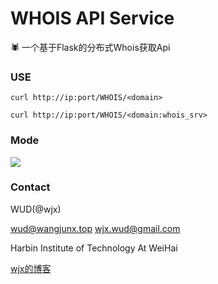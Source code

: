 # WHOIS API Service

🕷 一个基于Flask的分布式Whois获取Api

### USE
```curl http://ip:port/WHOIS/<domain>```

```curl http://ip:port/WHOIS/<domain:whois_srv>```



### Mode

![](https://github.com/WUD-51/WHOIS-API/blob/master/Demo.jpg)

### Contact

WUD(@wjx)

wud@wangjunx.top wjx.wud@gmail.com

Harbin Institute of Technology At WeiHai

[wjx的博客](http://www.wangjunx.top)

